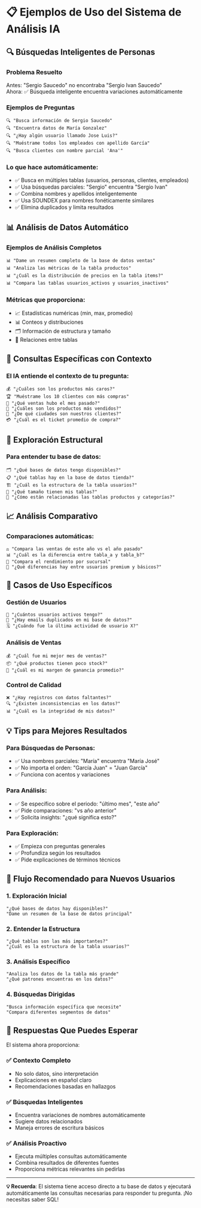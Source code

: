 # 📋 Ejemplos de Uso del Sistema de Análisis IA

## 🔍 Búsquedas Inteligentes de Personas

### Problema Resuelto
Antes: "Sergio Saucedo" no encontraba "Sergio Ivan Saucedo"  
Ahora: ✅ Búsqueda inteligente encuentra variaciones automáticamente

### Ejemplos de Preguntas

```
🔍 "Busca información de Sergio Saucedo"
🔍 "Encuentra datos de María Gonzalez" 
🔍 "¿Hay algún usuario llamado Jose Luis?"
🔍 "Muéstrame todos los empleados con apellido García"
🔍 "Busca clientes con nombre parcial 'Ana'"
```

### Lo que hace automáticamente:
- ✅ Busca en múltiples tablas (usuarios, personas, clientes, empleados)
- ✅ Usa búsquedas parciales: "Sergio" encuentra "Sergio Ivan"
- ✅ Combina nombres y apellidos inteligentemente
- ✅ Usa SOUNDEX para nombres fonéticamente similares
- ✅ Elimina duplicados y limita resultados

## 📊 Análisis de Datos Automático

### Ejemplos de Análisis Completos

```
📊 "Dame un resumen completo de la base de datos ventas"
📊 "Analiza las métricas de la tabla productos"
📊 "¿Cuál es la distribución de precios en la tabla items?"
📊 "Compara las tablas usuarios_activos y usuarios_inactivos"
```

### Métricas que proporciona:
- 📈 Estadísticas numéricas (min, max, promedio)
- 📊 Conteos y distribuciones
- 🗂️ Información de estructura y tamaño
- 🔗 Relaciones entre tablas

## 🎯 Consultas Específicas con Contexto

### El IA entiende el contexto de tu pregunta:

```
💰 "¿Cuáles son los productos más caros?"
🏆 "Muéstrame los 10 clientes con más compras"
📅 "¿Qué ventas hubo el mes pasado?"
🎁 "¿Cuáles son los productos más vendidos?"
📍 "¿De qué ciudades son nuestros clientes?"
💳 "¿Cuál es el ticket promedio de compra?"
```

## 🔧 Exploración Estructural

### Para entender tu base de datos:

```
🗂️ "¿Qué bases de datos tengo disponibles?"
📋 "¿Qué tablas hay en la base de datos tienda?"
🏗️ "¿Cuál es la estructura de la tabla usuarios?"
📏 "¿Qué tamaño tienen mis tablas?"
🔗 "¿Cómo están relacionadas las tablas productos y categorías?"
```

## 📈 Análisis Comparativo

### Comparaciones automáticas:

```
⚖️ "Compara las ventas de este año vs el año pasado"
📊 "¿Cuál es la diferencia entre tabla_a y tabla_b?"
🏢 "Compara el rendimiento por sucursal"
👥 "¿Qué diferencias hay entre usuarios premium y básicos?"
```

## 🎯 Casos de Uso Específicos

### Gestión de Usuarios
```
👤 "¿Cuántos usuarios activos tengo?"
📧 "¿Hay emails duplicados en mi base de datos?"
🗓️ "¿Cuándo fue la última actividad de usuario X?"
```

### Análisis de Ventas
```
💰 "¿Cuál fue mi mejor mes de ventas?"
📦 "¿Qué productos tienen poco stock?"
🎯 "¿Cuál es mi margen de ganancia promedio?"
```

### Control de Calidad
```
❌ "¿Hay registros con datos faltantes?"
🔍 "¿Existen inconsistencias en los datos?"
📊 "¿Cuál es la integridad de mis datos?"
```

## 💡 Tips para Mejores Resultados

### Para Búsquedas de Personas:
- ✅ Usa nombres parciales: "María" encuentra "María José"
- ✅ No importa el orden: "García Juan" = "Juan García"
- ✅ Funciona con acentos y variaciones

### Para Análisis:
- ✅ Se específico sobre el periodo: "último mes", "este año"
- ✅ Pide comparaciones: "vs año anterior"
- ✅ Solicita insights: "¿qué significa esto?"

### Para Exploración:
- ✅ Empieza con preguntas generales
- ✅ Profundiza según los resultados
- ✅ Pide explicaciones de términos técnicos

## 🚀 Flujo Recomendado para Nuevos Usuarios

### 1. Exploración Inicial
```
"¿Qué bases de datos hay disponibles?"
"Dame un resumen de la base de datos principal"
```

### 2. Entender la Estructura
```
"¿Qué tablas son las más importantes?"
"¿Cuál es la estructura de la tabla usuarios?"
```

### 3. Análisis Específico
```
"Analiza los datos de la tabla más grande"
"¿Qué patrones encuentras en los datos?"
```

### 4. Búsquedas Dirigidas
```
"Busca información específica que necesite"
"Compara diferentes segmentos de datos"
```

## 🎯 Respuestas Que Puedes Esperar

El sistema ahora proporciona:

### ✅ Contexto Completo
- No solo datos, sino interpretación
- Explicaciones en español claro
- Recomendaciones basadas en hallazgos

### ✅ Búsquedas Inteligentes
- Encuentra variaciones de nombres automáticamente
- Sugiere datos relacionados
- Maneja errores de escritura básicos

### ✅ Análisis Proactivo
- Ejecuta múltiples consultas automáticamente
- Combina resultados de diferentes fuentes
- Proporciona métricas relevantes sin pedirlas

---

**💡 Recuerda**: El sistema tiene acceso directo a tu base de datos y ejecutará automáticamente las consultas necesarias para responder tu pregunta. ¡No necesitas saber SQL! 